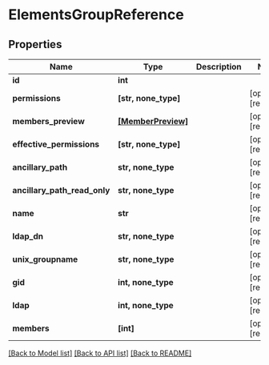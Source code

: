 # ElementsGroupReference


## Properties

Name | Type | Description | Notes
------------ | ------------- | ------------- | -------------
**id** | **int** |  | 
**permissions** | **[str, none_type]** |  | [optional] [readonly] 
**members_preview** | [**[MemberPreview]**](MemberPreview.md) |  | [optional] [readonly] 
**effective_permissions** | **[str, none_type]** |  | [optional] [readonly] 
**ancillary_path** | **str, none_type** |  | [optional] [readonly] 
**ancillary_path_read_only** | **str, none_type** |  | [optional] [readonly] 
**name** | **str** |  | [optional] [readonly] 
**ldap_dn** | **str, none_type** |  | [optional] [readonly] 
**unix_groupname** | **str, none_type** |  | [optional] [readonly] 
**gid** | **int, none_type** |  | [optional] [readonly] 
**ldap** | **int, none_type** |  | [optional] [readonly] 
**members** | **[int]** |  | [optional] [readonly] 

[[Back to Model list]](../README.md#models) [[Back to API list]](../README.md#api-endpoints) [[Back to README]](../README.md)


